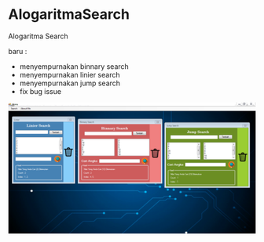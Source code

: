 # AlogaritmaSearch
Alogaritma Search

baru :
- menyempurnakan binnary search
- menyempurnakan linier search
- menyempurnakan jump search
- fix bug issue

<img src="pref1.PNG">
